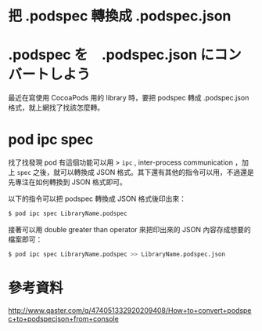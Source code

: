 # 把 .podspec 轉換成 .podspec.json
# .podspec を　.podspec.json にコンバートしよう

最近在寫使用 CocoaPods 用的 library 時，要把 podspec 轉成 .podspec.json 格式，就上網找了找該怎麼轉。

<!-- more -->

# pod ipc spec

找了找發現 pod 有這個功能可以用 &gt; `ipc` , inter-process communication ，加上 `spec` 之後，就可以轉換成 JSON 格式。其下還有其他的指令可以用，不過還是先專注在如何轉換到 JSON 格式即可。

以下的指令可以把 podspec 轉換成 JSON 格式後印出來：

``` sh	
$ pod ipc spec LibraryName.podspec
```

接著可以用 double greater than operator 來把印出來的 JSON 內容存成想要的檔案即可：

``` sh	
$ pod ipc spec LibraryName.podspec >> LibraryName.podspec.json
```

# 參考資料

http://www.qaster.com/q/474051332920209408/How+to+convert+podspec+to+podspecjson+from+console